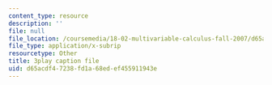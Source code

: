 ```yaml
---
content_type: resource
description: ''
file: null
file_location: /coursemedia/18-02-multivariable-calculus-fall-2007/d65acdf47238fd1a68edef455911943e_xrypSZU8cBE.srt
file_type: application/x-subrip
resourcetype: Other
title: 3play caption file
uid: d65acdf4-7238-fd1a-68ed-ef455911943e
---
```

